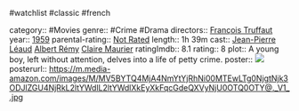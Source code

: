#watchlist #classic #french 

category:: #Movies
genre:: #Crime #Drama
directors:: [François Truffaut](https://www.imdb.com/name/nm0000076/?ref_=tt_ov_dr)
year:: [1959](https://www.imdb.com/title/tt0053198/releaseinfo?ref_=tt_ov_rdat)
parental-rating:: [Not Rated](https://www.imdb.com/title/tt0053198/parentalguide/certificates?ref_=tt_ov_pg)
length:: 1h 39m
cast:: [Jean-Pierre Léaud](https://www.imdb.com/name/nm0529543/?ref_=tt_ov_st) [Albert Rémy](https://www.imdb.com/name/nm0753716/?ref_=tt_ov_st) [Claire Maurier](https://www.imdb.com/name/nm0561158/?ref_=tt_ov_st)
ratingImdb:: 8.1
rating:: 8
plot:: A young boy, left without attention, delves into a life of petty crime.
poster:: [![](https://m.media-amazon.com/images/M/MV5BYTQ4MjA4NmYtYjRhNi00MTEwLTg0NjgtNjk3ODJlZGU4NjRkL2ltYWdlL2ltYWdlXkEyXkFqcGdeQXVyNjU0OTQ0OTY@._V1_.jpg)](https://www.imdb.com/title/tt0053198/?ref_=nv_sr_srsg_0)
posterurl:: https://m.media-amazon.com/images/M/MV5BYTQ4MjA4NmYtYjRhNi00MTEwLTg0NjgtNjk3ODJlZGU4NjRkL2ltYWdlL2ltYWdlXkEyXkFqcGdeQXVyNjU0OTQ0OTY@._V1_.jpg